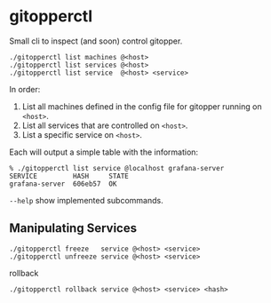 # gitopperctl

Small cli to inspect (and soon) control gitopper.

~~~
./gitopperctl list machines @<host>
./gitopperctl list services @<host>
./gitopperctl list service  @<host> <service>
~~~

In order:

1. List all machines defined in the config file for gitopper running on `<host>`.
2. List all services that are controlled on `<host>`.
3. List a specific service on `<host>`.

Each will output a simple table with the information:

~~~
% ./gitopperctl list service @localhost grafana-server
SERVICE         HASH     STATE
grafana-server  606eb57  OK
~~~

`--help` show implemented subcommands.

## Manipulating Services

~~~
./gitopperctl freeze   service @<host> <service>
./gitopperctl unfreeze service @<host> <service>
~~~

rollback

~~~
./gitopperctl rollback service @<host> <service> <hash>
~~~
